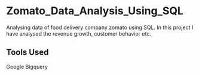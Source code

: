 # Zomato_Data_Analysis_Using_SQL
Analysing data of food delivery company zomato using SQL. In this project I have analysed the revenue growth, customer behavior etc.

## Tools Used
Google Bigquery

